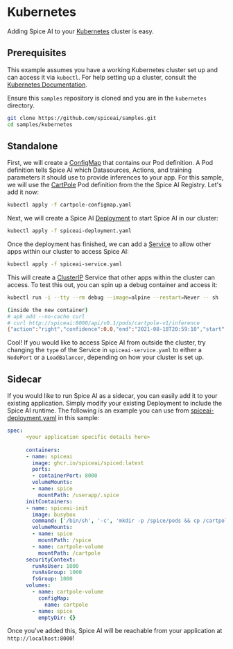 # Kubernetes

Adding Spice AI to your [Kubernetes](https://kubernetes.io/) cluster is easy.

## Prerequisites

This example assumes you have a working Kubernetes cluster set up and can access it via `kubectl`.  For help setting up a cluster, consult the [Kubernetes Documentation](https://kubernetes.io/docs/setup/).

Ensure this `samples` repository is cloned and you are in the `kubernetes` directory.

```bash
git clone https://github.com/spiceai/samples.git
cd samples/kubernetes
```

## Standalone

First, we will create a [ConfigMap](https://kubernetes.io/docs/concepts/configuration/configmap/) that contains our Pod definition.  A Pod definition tells Spice AI which Datasources, Actions, and training parameters it should use to provide inferences to your app.  For this sample, we will use the [CartPole](https://github.com/spiceai/registry/blob/trunk/pods/samples/CartPole-v1/cartpole-v1.yaml) Pod definition from the the Spice AI Registry.  Let's add it now:

```bash
kubectl apply -f cartpole-configmap.yaml
```

Next, we will create a Spice AI [Deployment](https://kubernetes.io/docs/concepts/workloads/controllers/deployment/) to start Spice AI in our cluster:

```bash
kubectl apply -f spiceai-deployment.yaml
```

Once the deployment has finished, we can add a [Service](https://kubernetes.io/docs/concepts/services-networking/service/) to allow other apps within our cluster to access Spice AI:

```bash
kubectl apply -f spiceai-service.yaml
```

This will create a [ClusterIP](https://kubernetes.io/docs/concepts/services-networking/service/#publishing-services-service-types) Service that other apps within the cluster can access.  To test this out, you can spin up a debug container and access it:

```bash
kubectl run -i --tty --rm debug --image=alpine --restart=Never -- sh

(inside the new container)
# apk add --no-cache curl
# curl http://spiceai:8000/api/v0.1/pods/cartpole-v1/inference
{"action":"right","confidence":0.0,"end":"2021-08-18T20:59:10","start":"2021-08-18T20:59:00","tag":"latest"}
```

Cool!  If you would like to access Spice AI from outside the cluster, try changing the `type` of the Service in `spiceai-service.yaml` to either a `NodePort` or a `LoadBalancer`, depending on how your cluster is set up.

## Sidecar

If you would like to run Spice AI as a sidecar, you can easily add it to your existing application.  Simply modify your existing Deployment to include the Spice AI runtime.  The following is an example you can use from [spiceai-deployment.yaml](spiceai-deployment.yaml) in this sample:

```yaml
spec:
      <your application specific details here>
      
      containers:
      - name: spiceai
        image: ghcr.io/spiceai/spiced:latest
        ports:
        - containerPort: 8000
        volumeMounts:
        - name: spice
          mountPath: /userapp/.spice
      initContainers:
      - name: spiceai-init
        image: busybox
        command: ['/bin/sh', '-c', 'mkdir -p /spice/pods && cp /cartpole/cartpole-v1.yaml /spice/pods/cartpole-v1.yaml']
        volumeMounts:
        - name: spice
          mountPath: /spice
        - name: cartpole-volume
          mountPath: /cartpole
      securityContext:
        runAsUser: 1000
        runAsGroup: 1000
        fsGroup: 1000
      volumes:
        - name: cartpole-volume
          configMap:
            name: cartpole
        - name: spice
          emptyDir: {}
```

Once you've added this, Spice AI will be reachable from your application at `http://localhost:8000`!
